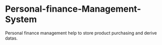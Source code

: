 # Personal-finance-Management-System
Personal finance management help to store product purchasing and derive datas.
